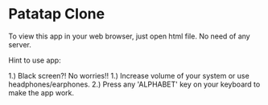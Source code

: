# Patatap Clone

To view this app in your web browser, just open html file. No need of any server.

Hint to use app:

1.) Black screen?! No worries!!
1.) Increase volume of your system or use headphones/earphones.
2.) Press any 'ALPHABET' key on your keyboard to make the app work.

